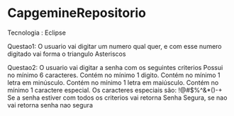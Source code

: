 # CapgemineRepositorio

Tecnologia : Eclipse

Questao1: O usuario vai digitar um numero qual quer, e com esse numero digitado vai forma o triangulo Asteriscos

Questao2: O usuario vai digitar a senha com os seguintes criterios 
Possui no mínimo 6 caracteres.
Contém no mínimo 1 digito.
Contém no mínimo 1 letra em minúsculo.
Contém no mínimo 1 letra em maiúsculo.
Contém no mínimo 1 caractere especial. Os caracteres especiais são: !@#$%^&*()-+
Se a senha estiver com todos os criterios vai retorna Senha Segura, se nao vai retorna senha nao segura

